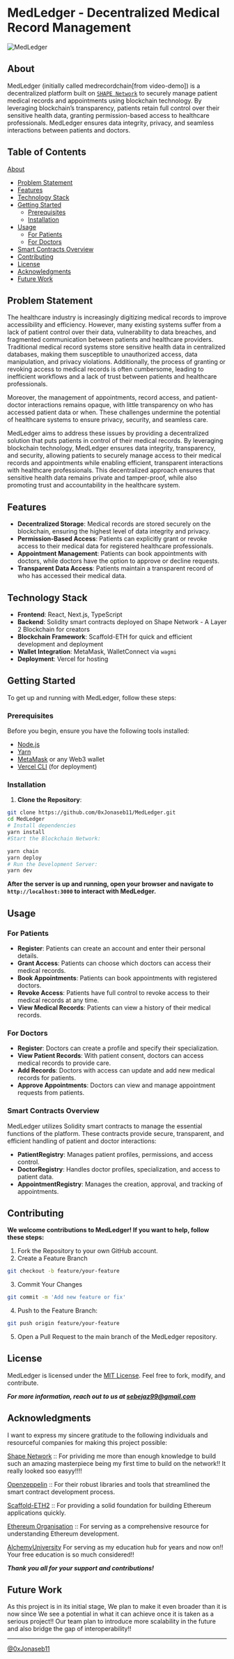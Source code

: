 # MedLedger - Decentralized Medical Record Management

![MedLedger](./assets/MedLedger.webp)

## About

MedLedger (initially called medrecordchain[from video-demo]) is a decentralized platform built on [`SHAPE Network`](https://shape.network/) to securely manage patient medical records and appointments using blockchain technology. By leveraging blockchain’s transparency, patients retain full control over their sensitive health data, granting permission-based access to healthcare professionals. MedLedger ensures data integrity, privacy, and seamless interactions between patients and doctors.

## Table of Contents
[About](#about)
- [Problem Statement](#problem-statement)
- [Features](#-features)
- [Technology Stack](#-technology-stack)
- [Getting Started](#-getting-started)
  - [Prerequisites](#prerequisites)
  - [Installation](#installation)
- [Usage](#-usage)
  - [For Patients](#for-patients)
  - [For Doctors](#for-doctors)
- [Smart Contracts Overview](#-smart-contracts-overview)
- [Contributing](#contributing)
- [License](#license)
- [Acknowledgments](#acknowledgments)
- [Future Work](#future-work)

## Problem Statement

<div>
The healthcare industry is increasingly digitizing medical records to improve accessibility and efficiency. However, many existing systems suffer from a lack of patient control over their data, vulnerability to data breaches, and fragmented communication between patients and healthcare providers. Traditional medical record systems store sensitive health data in centralized databases, making them susceptible to unauthorized access, data manipulation, and privacy violations. Additionally, the process of granting or revoking access to medical records is often cumbersome, leading to inefficient workflows and a lack of trust between patients and healthcare professionals.

Moreover, the management of appointments, record access, and patient-doctor interactions remains opaque, with little transparency on who has accessed patient data or when. These challenges undermine the potential of healthcare systems to ensure privacy, security, and seamless care.

MedLedger aims to address these issues by providing a decentralized solution that puts patients in control of their medical records. By leveraging blockchain technology, MedLedger ensures data integrity, transparency, and security, allowing patients to securely manage access to their medical records and appointments while enabling efficient, transparent interactions with healthcare professionals. This decentralized approach ensures that sensitive health data remains private and tamper-proof, while also promoting trust and accountability in the healthcare system.

</div>

## Features

- **Decentralized Storage**: Medical records are stored securely on the blockchain, ensuring the highest level of data integrity and privacy.
- **Permission-Based Access**: Patients can explicitly grant or revoke access to their medical data for registered healthcare professionals.
- **Appointment Management**: Patients can book appointments with doctors, while doctors have the option to approve or decline requests.
- **Transparent Data Access**: Patients maintain a transparent record of who has accessed their medical data.

## Technology Stack

- **Frontend**: React, Next.js, TypeScript
- **Backend**: Solidity smart contracts deployed on Shape Network - A Layer 2 Blockchain for creators
- **Blockchain Framework**: Scaffold-ETH for quick and efficient development and deployment
- **Wallet Integration**: MetaMask, WalletConnect via `wagmi`
- **Deployment**: Vercel for hosting

## Getting Started

To get up and running with MedLedger, follow these steps:

### Prerequisites

Before you begin, ensure you have the following tools installed:

- [Node.js](https://nodejs.org/)
- [Yarn](https://yarnpkg.com/)
- [MetaMask](https://metamask.io/) or any Web3 wallet
- [Vercel CLI](https://vercel.com/docs/cli) (for deployment)

### Installation

1. **Clone the Repository**:
```sh
git clone https://github.com/0xJonaseb11/MedLedger.git
cd MedLedger
# Install dependencies
yarn install
#Start the Blockchain Network:

yarn chain
yarn deploy
# Run the Development Server:
yarn dev

```
**After the server is up and running, open your browser and navigate to `http://localhost:3000` to interact with MedLedger.**

## Usage

### For Patients
- **Register**: Patients can create an account and enter their personal details.
- **Grant Access**: Patients can choose which doctors can access their medical records.
- **Book Appointments**: Patients can book appointments with registered doctors.
- **Revoke Access**: Patients have full control to revoke access to their medical records at any time.
- **View Medical Records**: Patients can view a history of their medical records.

### For Doctors
- **Register**: Doctors can create a profile and specify their specialization.
- **View Patient Records**: With patient consent, doctors can access medical records to provide care.
- **Add Records**: Doctors with access can update and add new medical records for patients.
- **Approve Appointments**: Doctors can view and manage appointment requests from patients.

### Smart Contracts Overview

MedLedger utilizes Solidity smart contracts to manage the essential functions of the platform. These contracts provide secure, transparent, and efficient handling of patient and doctor interactions:

- **PatientRegistry**: Manages patient profiles, permissions, and access control.
- **DoctorRegistry**: Handles doctor profiles, specialization, and access to patient data.
- **AppointmentRegistry**: Manages the creation, approval, and tracking of appointments.

## Contributing

**We welcome contributions to MedLedger! If you want to help, follow these steps:**
1. Fork the Repository to your own GitHub account.
2. Create a Feature Branch

```sh
git checkout -b feature/your-feature
```
3. Commit Your Changes

```sh
git commit -m 'Add new feature or fix'
```
4. Push to the Feature Branch:
```sh
git push origin feature/your-feature
```
5. Open a Pull Request to the main branch of the MedLedger repository.

## License
MedLedger is licensed under the [MIT License](./LICENCE). Feel free to fork, modify, and contribute.

_**For more information, reach out to us at <sebejaz99@gmail.com>**_

## Acknowledgments

I want to express my sincere gratitude to the following individuals and resourceful companies for making this project possible:

[Shape Network](https://docs.shape.network/documentation) :: For prividing me more than enough knowledge to build such an amazing masterpiece being my first time to build on the network!! It really looked soo easyy!!!!

[Openzeppelin](https://www.openzeppelin.com/) :: For their robust libraries and tools that streamlined the smart contract development process.

[Scaffold-ETH2](https://scaffold-eth-2-docs.vercel.app/quick-start) :: For providing a solid foundation for building Ethereum applications quickly.

[Ethereum Organisation](https://ethereum.org/en/developers/docs/) :: For serving as a comprehensive resource for understanding Ethereum development.

[AlchemyUniversity](https://www.alchemy.com/university) For serving as my education hub for years and now on!! Your free education is so much considered!!

_**Thank you all for your support and contributions!**_

## Future Work
As this project is in its initial stage, We plan to make it even broader than it is now since We see a potential in what it can achieve once it is taken as a serious project!!
Our team plan to introduce more scalability in the future and also bridge the gap of interoperability!!

----------------

[@0xJonaseb11](https://jonas-sebera.vercel.app)
